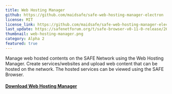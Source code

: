 ```yaml
---
title: Web Hosting Manager
github: https://github.com/maidsafe/safe-web-hosting-manager-electron
license: MIT
license_link: https://github.com/maidsafe/safe-web-hosting-manager-electron/blob/master/LICENSE-MIT
last_update: https://safenetforum.org/t/safe-browser-v0-11-0-release/26792
thumbnail: web-hosting-manager.png
category: Alpha 2
featured: true
---
```


Manage web hosted contents on the SAFE Network using the Web Hosting Manager. Create services/websites and upload web content that can be hosted on the network. The hosted services can be viewed using the SAFE Browser.

#### [Download Web Hosting Manager](https://github.com/maidsafe/safe-web-hosting-manager-electron/releases/latest)

